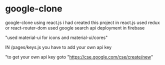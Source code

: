 # google-clone
google-clone using react.js 
i had created this project in react.js
used redux or react-router-dom
used google search api
deployment in firebase


"used material-ui for icons and material-ui/cores"



IN /pages/keys.js you have to add your own api key

"to get your own api key goto "https://cse.google.com/cse/create/new"





